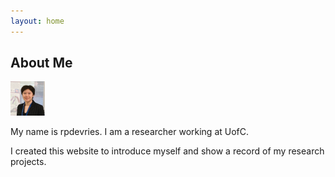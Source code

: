```yaml
---
layout: home 
---
```


## About Me

![image tooltip here](/assets/Profile_May2023-TINY.png)

My name is rpdevries. I am a researcher working at UofC.

I created this website to introduce myself and show a record of my research projects.
